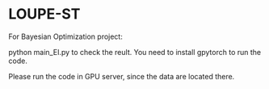 # LOUPE-ST

For Bayesian Optimization project:

python main_EI.py to check the reult. You need to install gpytorch to run the code. 

Please run the code in GPU server, since the data are located there.

